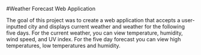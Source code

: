#Weather Forecast Web Application

The goal of this project was to create a web application that accepts a user-inputted city and displays current weather and weather for the following five days. For the current weather, you can view temperature, humidity, wind speed, and UV index. For the five day forecast you can view high temperatures, low temperatures and humidity.
